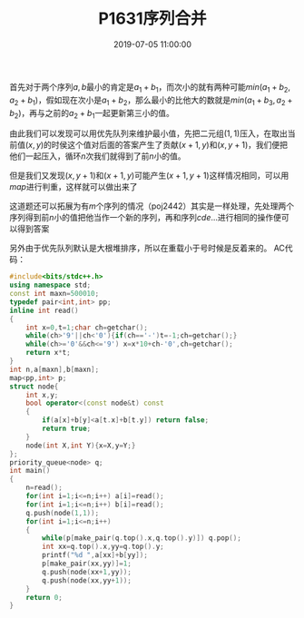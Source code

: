 ﻿---
title: P1631序列合并
date: 2019-07-05 11:00:00
tags:
- 二叉堆
categories:
- OI
enableMathJax: true
katex: true
---
首先对于两个序列$a,b$最小的肯定是$a_1+b_1$，而次小的就有两种可能$min(a_1+b_2,a_2+b_1)$，假如现在次小是$a_1+b_2$，那么最小的比他大的数就是$min(a_1+b_3,a_2+b_2)$，再与之前的$a_2+b_1$一起更新第三小的值。
<!--more-->
由此我们可以发现可以用优先队列来维护最小值，先把二元组$(1,1)$压入，在取出当前值$(x,y)$的时侯这个值对后面的答案产生了贡献$(x+1,y)$和$(x,y+1)$，我们便把他们一起压入，循环$n$次我们就得到了前$n$小的值。

但是我们又发现$(x,y+1)$和$(x+1,y)$可能产生$(x+1,y+1)$这样情况相同，可以用$map$进行判重，这样就可以做出来了

这道题还可以拓展为有$m$个序列的情况（poj2442）其实是一样处理，先处理两个序列得到前$n$小的值把他当作一个新的序列，再和序列$c d e...$进行相同的操作便可以得到答案

另外由于优先队列默认是大根堆排序，所以在重载小于号时候是反着来的。
AC代码：
```cpp
#include<bits/stdc++.h>
using namespace std;
const int maxn=500010;
typedef pair<int,int> pp;
inline int read()
{
	int x=0,t=1;char ch=getchar();
	while(ch>'9'||ch<'0'){if(ch=='-')t=-1;ch=getchar();}
	while(ch>='0'&&ch<='9') x=x*10+ch-'0',ch=getchar();
	return x*t;
}
int n,a[maxn],b[maxn];
map<pp,int> p;
struct node{
	int x,y;
	bool operator<(const node&t) const
	{
		if(a[x]+b[y]<a[t.x]+b[t.y]) return false;
		return true;
	}
	node(int X,int Y){x=X,y=Y;}
};
priority_queue<node> q;
int main()
{
	n=read();
	for(int i=1;i<=n;i++) a[i]=read();
	for(int i=1;i<=n;i++) b[i]=read();
	q.push(node(1,1));
	for(int i=1;i<=n;i++)
	{
		while(p[make_pair(q.top().x,q.top().y)]) q.pop();
		int xx=q.top().x,yy=q.top().y;
		printf("%d ",a[xx]+b[yy]);
		p[make_pair(xx,yy)]=1;
		q.push(node(xx+1,yy));
		q.push(node(xx,yy+1));
	}
	return 0;
}
```